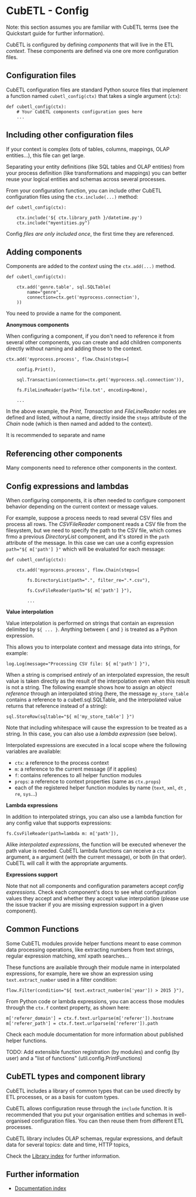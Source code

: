 # CubETL - Config

Note: this section assumes you are familiar with CubETL terms (see the
Quickstart guide for further information).

CubETL is configured by defining *components* that will live in the ETL
*context*. These components are defined via one ore more configuration files.


## Configuration files

CubETL configuration files are standard Python source files that implement a function
named `cubetl_config(ctx)` that takes a single argument (`ctx`):

    def cubetl_config(ctx):
        # Your CubETL components configuration goes here
        ...

## Including other configuration files

If your context is complex (lots of tables, columns, mappings, OLAP entities...), this
file can get large.

Separating your entity definitions (like SQL tables and OLAP entities) from your
process definition (like transformations and mappings) you can better reuse your
logical entities and schemas across several processes.

From your configuration function, you can include other CubETL configuration files
using the `ctx.include(...)` method:

    def cubetl_config(ctx):

        ctx.include('${ ctx.library_path }/datetime.py')
        ctx.include("myentities.py")

Config *files are only included once*, the first time they are referenced.


## Adding components

Components are added to the *context* using the `ctx.add(...)` method.

    def cubetl_config(ctx):

        ctx.add('genre.table', sql.SQLTable(
            name="genre",
            connection=ctx.get('myprocess.connection'),
        ))

You need to provide a name for the component.

**Anonymous components**

When configuring a component, if you don't need to reference it from several other
components, you can create and add children components directly without naming and
adding those to the context.

    ctx.add('myprocess.process', flow.Chain(steps=[

        config.Print(),

        sql.Transaction(connection=ctx.get('myprocess.sql.connection')),

        fs.FileLineReader(path='file.txt', encoding=None),

        ...

In the above example, the *Print*, *Transaction* and *FileLineReader* nodes are defined
and listed, without a name, directly inside the `steps` attribute of the *Chain* node
(which is then named and added to the context).

It is recommended to separate and name



## Referencing other components

Many components need to reference other components in the context.


## Config expressions and lambdas

When configuring components, it is often needed to configure component behavior
depending on the current context or message values.

For example, suppose a process needs to read several CSV files and process all rows.
The *CSVFileReader* component reads a CSV file from the filesystem, but we need to
specify the path to the CSV file, which comes frmo a previous *DirectoryList* component,
and it's stored in the `path` attribute of the message. In this case we can use
a config expression `path="${ m['path'] }"` which will be evaluated for each message:

    def cubetl_config(ctx):

        ctx.add('myprocess.process', flow.Chain(steps=[

            fs.DirectoryList(path=".", filter_re=".*.csv"),

            fs.CsvFileReader(path="${ m['path'] }"),

            ...


**Value interpolation**

Value interpolation is performed on strings that contain an expression delimited
by `${ ... }`. Anything between `{` and `}` is treated as a Python expression.

This allows you to interpolate context and message data into strings, for example:

    log.Log(message="Processing CSV file: ${ m['path'] }"),

When a string is comprised *entirely* of an interpolated expression, the result value
is taken directly as the result of the interpolation even when this result is not
a string. The following example shows how to assign an *object reference* through an
interpolated string (here, the message `my_store_table` contains a reference to
a cubetl.sql.SQLTable, and the interpolated value returns that reference instead of
a string):

    sql.StoreRow(sqltable="${ m['my_store_table'] }")

Note that including whitespace will cause the expression to be treated as a string.
In this case, you can also use a *lambda expression* (see below).

Interpolated expressions are executed in a local scope where the following
variables are available:

  - `ctx`: a reference to the process context
  - `m`: a reference to the current message (if it applies)
  - `f`: contains references to all helper function modules
  - `props`: a reference to context properties (same as `ctx.props`)
  - each of the registered helper function modules by name (`text`, `xml`, `dt` , `re`, `sys`...)

**Lambda expressions**

In addition to interpolated strings, you can also use a lambda function for any
config value that supports expressions:

    fs.CsvFileReader(path=lambda m: m['path']),

Alike *interpolated expressions*, the function will be executed whenever the
path value is needed. CubETL lambda functions can receive a `ctx` argument, a
`m` argument (with the current message), or both (in that order). CubETL will
call it with the appropriate arguments.

**Expressions support**

Note that not all components and configuration parameters accept *config expressions*.
Check each component's docs to see what configuration values they accept and whether
they accept value interpolation (please use the issue tracker if you are missing
expression support in a given component).


## Common Functions

Some CubETL modules provide helper functions meant to ease common data processing
operations, like extracting numbers from text strings, regular expression matching,
xml xpath searches...

These functions are available through their module name in interpolated expressions,
for example, here we show an expression using `text.extract_number` used in
a filter condition:

    flow.Filter(condition="${ text.extract_number(m['year']) > 2015 }"),

From Python code or lambda expressions, you can access those modules through the
`ctx.f` context property, as shown here:

    m['referer_domain'] = ctx.f.text.urlparse(m['referer']).hostname
    m['referer_path'] = ctx.f.text.urlparse(m['referer']).path

Check each module documentation for more information about published helper functions.

TODO: Add extensible function registration (by modules) and config (by user) and a "list of functions" (util.config.PrintFunctions)


## CubETL types and component library

CubETL includes a library of common types that can be used directly by ETL processes,
or as a basis for custom types.

CubETL allows configuration reuse through the `include` function. It is recommended
that you put your organisation entities and schemas in well-organised configuration
files. You can then reuse them from different ETL processes.

CubETL library includes OLAP schemas, regular expressions, and default data for
several topics: date and time, HTTP topics,

Check the [Library index](https://github.com/jjmontesl/cubetl/blob/master/doc/guide) for
further information.


## Further information

* [Documentation index](https://github.com/jjmontesl/cubetl/blob/master/doc/guide)
